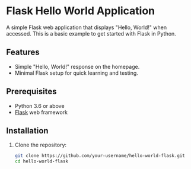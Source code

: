 # Flask Hello World Application

A simple Flask web application that displays "Hello, World!" when accessed. This is a basic example to get started with Flask in Python.

## Features

- Simple "Hello, World!" response on the homepage.
- Minimal Flask setup for quick learning and testing.

## Prerequisites

- Python 3.6 or above
- [Flask](https://flask.palletsprojects.com/) web framework

## Installation

1. Clone the repository:
   ```bash
   git clone https://github.com/your-username/hello-world-flask.git
   cd hello-world-flask
